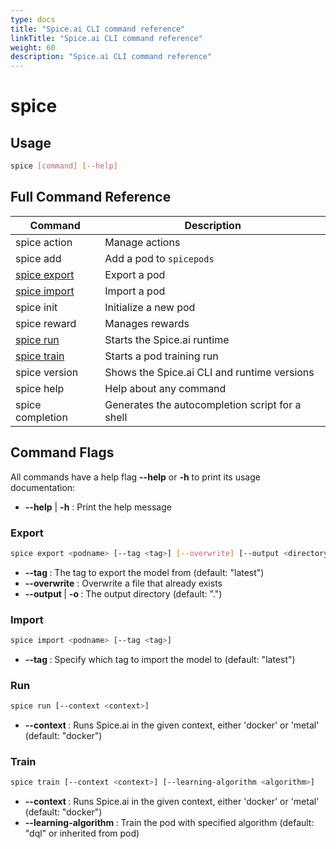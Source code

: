 ```yaml
---
type: docs
title: "Spice.ai CLI command reference"
linkTitle: "Spice.ai CLI command reference"
weight: 60
description: "Spice.ai CLI command reference"
---
```


# spice

## Usage

```bash
spice [command] [--help]
```

## Full Command Reference

| Command                 | Description                                     |
|-------------------------|-------------------------------------------------|
| spice action            | Manage actions                                  |
| spice add               | Add a pod to `spicepods`                        |
| [spice export](#Export) | Export a pod                                    |
| [spice import](#Import) | Import a pod                                    |
| spice init              | Initialize a new pod                            |
| spice reward            | Manages rewards                                 |
| [spice run](#Run)       | Starts the Spice.ai runtime                     |
| [spice train](#Train)   | Starts a pod training run                       |
| spice version           | Shows the Spice.ai CLI and runtime versions     |
| spice help              | Help about any command                          |
| spice completion        | Generates the autocompletion script for a shell |


## Command Flags

All commands have a help flag **--help** or **-h** to print its usage documentation:

* **--help** | **-h** : Print the help message

### Export

```bash
spice export <podname> [--tag <tag>] [--overwrite] [--output <directory>]
```

* **--tag <tag>** : The tag to export the model from (default: "latest")
* **--overwrite** : Overwrite a file that already exists
* **--output <directory>** | **-o <directory>** : The output directory (default: ".")

### Import

```bash
spice import <podname> [--tag <tag>]
```

* **--tag <tag>** : Specify which tag to import the model to (default: "latest")

### Run

```bash
spice run [--context <context>]
```

* **--context <context>** : Runs Spice.ai in the given context, either 'docker' or 'metal' (default: "docker")

### Train

```bash
spice train [--context <context>] [--learning-algorithm <algorithm>]
```

* **--context <context>** : Runs Spice.ai in the given context, either 'docker' or 'metal' (default: "docker")
* **--learning-algorithm <algorithm>** : Train the pod with specified algorithm (default: "dql" or inherited from pod)

